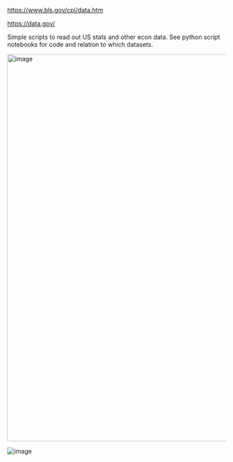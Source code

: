 https://www.bls.gov/cpi/data.htm

https://data.gov/

Simple scripts to read out US stats and other econ data. See python script notebooks for code and relation to which datasets.

<img width="889" alt="image" src="https://github.com/jtb21091/us-stats/assets/60986161/14ee708c-940f-43bb-9555-66d2477d1ebc">

![image](https://github.com/jtb21091/us-stats/assets/60986161/8911a690-7460-4b81-a323-83e94beca952)
